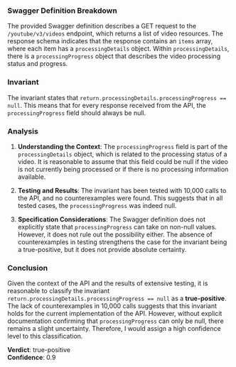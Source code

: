 ### Swagger Definition Breakdown
The provided Swagger definition describes a GET request to the `/youtube/v3/videos` endpoint, which returns a list of video resources. The response schema indicates that the response contains an `items` array, where each item has a `processingDetails` object. Within `processingDetails`, there is a `processingProgress` object that describes the video processing status and progress.

### Invariant
The invariant states that `return.processingDetails.processingProgress == null`. This means that for every response received from the API, the `processingProgress` field should always be null.

### Analysis
1. **Understanding the Context**: The `processingProgress` field is part of the `processingDetails` object, which is related to the processing status of a video. It is reasonable to assume that this field could be null if the video is not currently being processed or if there is no processing information available.

2. **Testing and Results**: The invariant has been tested with 10,000 calls to the API, and no counterexamples were found. This suggests that in all tested cases, the `processingProgress` was indeed null.

3. **Specification Considerations**: The Swagger definition does not explicitly state that `processingProgress` can take on non-null values. However, it does not rule out the possibility either. The absence of counterexamples in testing strengthens the case for the invariant being a true-positive, but it does not provide absolute certainty.

### Conclusion
Given the context of the API and the results of extensive testing, it is reasonable to classify the invariant `return.processingDetails.processingProgress == null` as a **true-positive**. The lack of counterexamples in 10,000 calls suggests that this invariant holds for the current implementation of the API. However, without explicit documentation confirming that `processingProgress` can only be null, there remains a slight uncertainty. Therefore, I would assign a high confidence level to this classification.

**Verdict**: true-positive  
**Confidence**: 0.9
